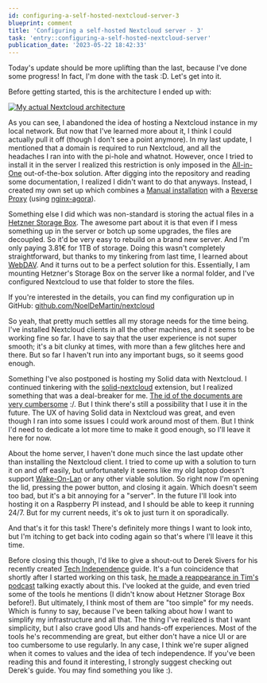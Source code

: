 ```yaml
---
id: configuring-a-self-hosted-nextcloud-server-3
blueprint: comment
title: 'Configuring a self-hosted Nextcloud server - 3'
task: 'entry::configuring-a-self-hosted-nextcloud-server'
publication_date: '2023-05-22 18:42:33'
---
```


Today's update should be more uplifting than the last, because I've done some progress! In fact, I'm done with the task :D. Let's get into it.

Before getting started, this is the architecture I ended up with:

[![My actual Nextcloud architecture](/img/tasks/nextcloud/final-architecture.png)](/img/tasks/nextcloud/final-architecture.png)

As you can see, I abandoned the idea of hosting a Nextcloud instance in my local network. But now that I've learned more about it, I think I could actually pull it off (though I don't see a point anymore). In my last update, I mentioned that a domain is required to run Nextcloud, and all the headaches I ran into with the pi-hole and whatnot. However, once I tried to install it in the server I realized this restriction is only imposed in the [All-in-One](https://github.com/nextcloud/all-in-one) out-of-the-box solution. After digging into the repository and reading some documentation, I realized I didn't want to do that anyways. Instead, I created my own set up which combines a [Manual installation](https://github.com/nextcloud/all-in-one/tree/main/manual-install) with a [Reverse Proxy](https://github.com/nextcloud/all-in-one/blob/main/reverse-proxy.md) (using [nginx-agora](https://github.com/noeldemartin/nginx-agora)).

Something else I did which was non-standard is storing the actual files in a [Hetzner Storage Box](https://www.hetzner.com/storage/storage-box). The awesome part about it is that even if I mess something up in the server or botch up some upgrades, the files are decoupled. So it'd be very easy to rebuild on a brand new server. And I'm only paying 3.81€ for 1TB of storage. Doing this wasn't completely straightforward, but thanks to my tinkering from last time, I learned about [WebDAV](https://en.wikipedia.org/wiki/WebDAV). And it turns out to be a perfect solution for this. Essentially, I am mounting Hetzner's Storage Box on the server like a normal folder, and I've configured Nextcloud to use that folder to store the files.

If you're interested in the details, you can find my configuration up in GitHub: [github.com/NoelDeMartin/nextcloud](https://github.com/NoelDeMartin/nextcloud)

So yeah, that pretty much settles all my storage needs for the time being. I've installed Nextcloud clients in all the other machines, and it seems to be working fine so far. I have to say that the user experience is not super smooth; it's a bit clunky at times, with more than a few glitches here and there. But so far I haven't run into any important bugs, so it seems good enough.

Something I've also postponed is hosting my Solid data with Nextcloud. I continued tinkering with the [solid-nextcloud](https://github.com/pdsinterop/solid-nextcloud/) extension, but I realized something that was a deal-breaker for me. [The id of the documents are very cumbersome](https://github.com/pdsinterop/solid-nextcloud/issues/123) :/. But I think there's still a possibility that I use it in the future. The UX of having Solid data in Nextcloud was great, and even though I ran into some issues I could work around most of them. But I think I'd need to dedicate a lot more time to make it good enough, so I'll leave it here for now.

About the home server, I haven't done much since the last update other than installing the Nextcloud client. I tried to come up with a solution to turn it on and off easily, but unfortunately it seems like my old laptop doesn't support [Wake-On-Lan](https://en.wikipedia.org/wiki/Wake-on-LAN) or any other viable solution. So right now I'm opening the lid, pressing the power button, and closing it again. Which doesn't seem too bad, but it's a bit annoying for a "server". In the future I'll look into hosting it on a Raspberry PI instead, and I should be able to keep it running 24/7. But for my current needs, it's ok to just turn it on sporadically.

And that's it for this task! There's definitely more things I want to look into, but I'm itching to get back into coding again so that's where I'll leave it this time.

Before closing this though, I'd like to give a shout-out to Derek Sivers for his recently created [Tech Independence](https://sive.rs/ti) guide. It's a fun coincidence that shortly after I started working on this task, [he made a reappearance in Tim's podcast](https://tim.blog/2023/04/21/derek-sivers/) talking exactly about this. I've looked at the guide, and even tried some of the tools he mentions (I didn't know about Hetzner Storage Box before!). But ultimately, I think most of them are "too simple" for my needs. Which is funny to say, because I've been talking about how I want to simplify my infrastructure and all that. The thing I've realized is that I want simplicity, but I also crave good UIs and hands-off experiences. Most of the tools he's recommending are great, but either don't have a nice UI or are too cumbersome to use regularly. In any case, I think we're super aligned when it comes to values and the idea of tech independence. If you've been reading this and found it interesting, I strongly suggest checking out Derek's guide. You may find something you like :).
